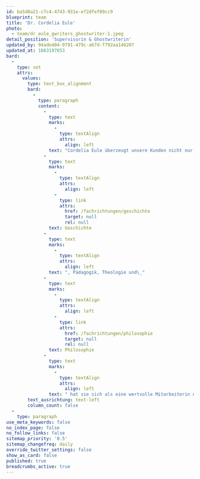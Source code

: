 ```yaml
---
id: ba5d8a21-c7c4-4743-931e-ef2dfef89cc9
blueprint: team
title: 'Dr. Cordelia Eule'
photo:
  - team/dr_eule_gwriters_ghostwriter-1.jpeg
detail_position: 'Supervisorin & Ghostwriterin'
updated_by: 94ade404-9791-479c-a67d-f792aa146207
updated_at: 1663197653
bard:
  -
    type: set
    attrs:
      values:
        type: text_box_alignment
        bard:
          -
            type: paragraph
            content:
              -
                type: text
                marks:
                  -
                    type: textAlign
                    attrs:
                      align: left
                text: "Cordelia Eule überzeugt unsere Kunden nicht nur durch ihre Akkuratesse. Ihre Bereitschaft, sich auf jedes Thema in der Tiefe einzulassen und aus jedem Text das Beste herauszuholen sowie ihre Zuverlässigkeit und Einsatzbereitschaft zeigen zudem ihre Begeisterung für ihre Arbeit. Als verlässliche Supervisorin in unserer Qualitätssicherung und als promovierte Expertin für die Fachbereiche Archäologie,\_"
              -
                type: text
                marks:
                  -
                    type: textAlign
                    attrs:
                      align: left
                  -
                    type: link
                    attrs:
                      href: /fachrichtungen/geschichte
                      target: null
                      rel: null
                text: Geschichte
              -
                type: text
                marks:
                  -
                    type: textAlign
                    attrs:
                      align: left
                text: ", Pädagogik, Theologie und\_"
              -
                type: text
                marks:
                  -
                    type: textAlign
                    attrs:
                      align: left
                  -
                    type: link
                    attrs:
                      href: /fachrichtungen/philosophie
                      target: null
                      rel: null
                text: Philosophie
              -
                type: text
                marks:
                  -
                    type: textAlign
                    attrs:
                      align: left
                text: " hat sie sich als eine wertvolle Mitarbeiterin etabliert, der wir dank ihrer Stärken im analytischen Strukturieren und Schreiben gerne auch die schwierigsten Aufträge übergeben. Darüber hinaus hat Dr. Cordelia Eule auch mehrere Jahre Erfahrung im Bereich der Finanzberatung und hat eine Weiterbildung zur Versicherungs- und Finanzanlagenfachfrau absolviert, was ihr als\_Grundlage für alle wirtschaftswissenschaftlichen Themen dient."
        text_ausrichtung: text-left
        column_count: false
  -
    type: paragraph
use_meta_keywords: false
no_index_page: false
no_follow_links: false
sitemap_priority: '0.5'
sitemap_changefreq: daily
override_twitter_settings: false
show_as_card: false
published: true
breadcrumbs_active: true
---
```

